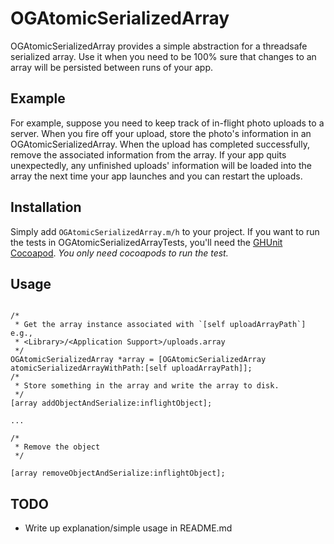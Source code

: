 OGAtomicSerializedArray
=======================

OGAtomicSerializedArray provides a simple abstraction for a threadsafe
serialized array. Use it when you need to be 100% sure that changes to an array
will be persisted between runs of your app.

## Example

For example, suppose you need to keep track of in-flight photo uploads to a
server. When you fire off your upload, store the photo's information in an
OGAtomicSerializedArray. When the upload has completed successfully, remove the
associated information from the array. If your app quits unexpectedly, any
unfinished uploads' information will be loaded into the array the next time
your app launches and you can restart the uploads.

## Installation

Simply add `OGAtomicSerializedArray.m/h` to your project. If you want to run
the tests in OGAtomicSerializedArrayTests, you'll need the
[GHUnit](https://github.com/gabriel/gh-unit) [Cocoapod](http://cocoapods.org).
*You only need cocoapods to run the test.*

## Usage

```objc

/*
 * Get the array instance associated with `[self uploadArrayPath`] e.g.,
 * <Library>/<Application Support>/uploads.array
 */
OGAtomicSerializedArray *array = [OGAtomicSerializedArray atomicSerializedArrayWithPath:[self uploadArrayPath]];
/*
 * Store something in the array and write the array to disk.
 */
[array addObjectAndSerialize:inflightObject];

...

/*
 * Remove the object
 */

[array removeObjectAndSerialize:inflightObject];

```

## TODO

* Write up explanation/simple usage in README.md

